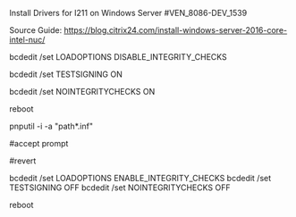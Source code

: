 Install Drivers for I211 on Windows Server
#VEN_8086-DEV_1539

Source Guide: https://blog.citrix24.com/install-windows-server-2016-core-intel-nuc/

bcdedit /set LOADOPTIONS DISABLE_INTEGRITY_CHECKS

bcdedit /set TESTSIGNING ON

bcdedit /set NOINTEGRITYCHECKS ON


reboot

pnputil -i -a "path\*.inf"

#accept prompt

#revert

bcdedit /set LOADOPTIONS ENABLE_INTEGRITY_CHECKS
bcdedit /set TESTSIGNING OFF
bcdedit /set NOINTEGRITYCHECKS OFF

reboot
